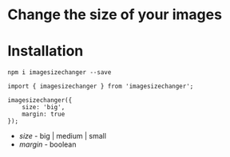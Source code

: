 # Change the size of your images

# Installation

`npm i imagesizechanger --save`

```
import { imagesizechanger } from 'imagesizechanger';

imagesizechanger({
    size: 'big',
    margin: true
});
```

- _size_ - big | medium | small
- _margin_ - boolean

